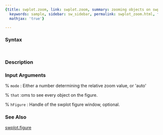 ```yaml
---
{title: swplot.zoom, link: swplot.zoom, summary: zooming objects on swplot figure,
  keywords: sample, sidebar: sw_sidebar, permalink: swplot_zoom.html, folder: swplot,
  mathjax: 'true'}

---
```


### Syntax

` `

### Description



### Input Arguments

% `mode`
:   Either a number determining the relative zoom value, or 'auto'

% `that`
:oms to see every object on the figure.

% `hFigure`
:   Handle of the swplot figure window, optional.

### See Also

[swplot.figure](swplot_figure.html)

